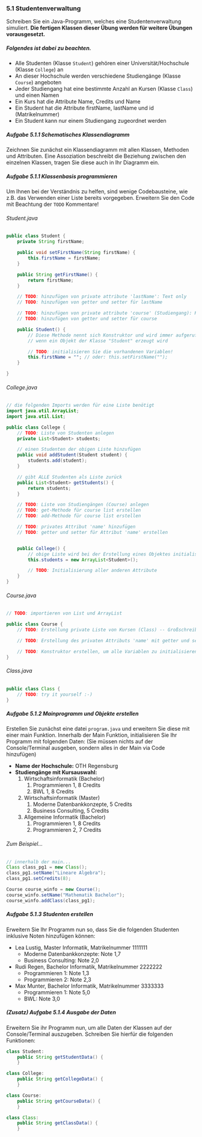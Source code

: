 ### 5.1 Studentenverwaltung ###
Schreiben Sie ein Java-Programm, welches eine Studentenverwaltung simuliert. **Die fertigen Klassen dieser Übung werden für weitere Übungen vorausgesetzt.**

##### Folgendes ist dabei zu beachten. #####

* Alle Studenten (Klasse `Student`) gehören einer Universität/Hochschule (Klasse `College`) an
* An dieser Hochschule werden verschiedene Studiengänge (Klasse `Course`) angeboten
* Jeder Studiengang hat eine bestimmte Anzahl an Kursen (Klasse `Class`) und einen Namen
* Ein Kurs hat die Attribute Name, Credits und Name
* Ein Student hat die Attribute firstName, lastName und id (Matrikelnummer)
* Ein Student kann nur einem Studiengang zugeordnet werden

##### Aufgabe 5.1.1 Schematisches Klassendiagramm #####

Zeichnen Sie zunächst ein Klassendiagramm mit allen Klassen, Methoden und Attributen. Eine Assoziation beschreibt die Beziehung zwischen den einzelnen Klassen, tragen Sie diese auch in Ihr Diagramm ein.

##### Aufgabe 5.1.1 Klassenbasis programmieren #####

Um Ihnen bei der Verständnis zu helfen, sind wenige Codebausteine, wie z.B. das Verwenden einer Liste bereits vorgegeben. Erweitern Sie den Code mit Beachtung der `TODO` Kommentare!

###### Student.java ######

``` java
public class Student {
    private String firstName;

    public void setFirstName(String firstName) {
        this.firstName = firstName;
    }

    public String getFirstName() {
        return firstName;
    }

    // TODO: hinzufügen von private attribute 'lastName': Text only
    // TODO: hinzufügen von getter und setter für lastName

    // TODO: hinzufügen von private attribute 'course' (Studiengang): Klasse Course
    // TODO: hinzufügen von getter und setter für course

    public Student() {
        // Diese Methode nennt sich Konstruktor und wird immer aufgerufen,
        // wenn ein Objekt der Klasse "Student" erzeugt wird

        // TODO: initialisieren Sie die vorhandenen Variablen!
        this.firstName = ""; // oder: this.setFirstName("");
    }

}
```

###### College.java ######
``` java
// die folgenden Imports werden für eine Liste benötigt
import java.util.ArrayList;
import java.util.List;

public class College {
    // TODO: Liste von Studenten anlegen
    private List<Student> students;

    // einen Studenten der obigen Liste hinzufügen
    public void addStudent(Student student) {
        students.add(student);
    }

    // gibt ALLE Studenten als Liste zurück
    public List<Student> getStudents() {
        return students;
    }

    // TODO: Liste von Studiengängen (Course) anlegen
    // TODO: get-Methode für course list erstellen
    // TODO: add-Methode für course list erstellen

    // TODO: privates Attribut 'name' hinzufügen
    // TODO: getter und setter für Attribut 'name' erstellen


    public College() {
        // obige Liste wird bei der Erstellung eines Objektes initialisiert
        this.students = new ArrayList<Student>();

        // TODO: Initialisierung aller anderen Attribute
    }
}
```

###### Course.java ######
``` java
// TODO: importieren von List und ArrayList

public class Course {
    // TODO: Erstellung private Liste von Kursen (Class) -- Großschreibung beachten

    // TODO: Erstellung des privaten Attributs 'name' mit getter und setter

    // TODO: Konstruktor erstellen, um alle Variablen zu initialisieren
}
```

###### Class.java ######
``` java
public class Class {
    // TODO: try it yourself :-)
}
```

##### Aufgabe 5.1.2 Mainprogramm und Objekte erstellen #####

Erstellen Sie zunächst eine datei `program.java` und erweitern Sie diese mit einer main Funktion. Innerhalb der Main Funktion, initialisieren Sie Ihr Programm mit folgenden Daten: (Sie müssen nichts auf der Console/Terminal ausgeben, sondern alles in der Main via Code hinzufügen)

* **Name der Hochschule:** OTH Regensburg
* **Studiengänge mit Kursauswahl:**
    1. Wirtschaftsinformatik (Bachelor)
        1. Programmieren 1, 8 Credits
        3. BWL 1, 8 Credits
    2. Wirtschaftsinformatik (Master)
        1. Moderne Datenbankkonzepte, 5 Credits
        2. Business Consulting, 5 Credits
    3. Allgemeine Informatik (Bachelor)
        1. Programmieren 1, 8 Credits
        2. Programmieren 2, 7 Credits

###### Zum Beispiel... ######
``` java
// innerhalb der main...
Class class_pg1 = new Class();
class_pg1.setName("Lineare Algebra");
class_pg1.setCredits(8);

Course course_winfo = new Course();
course_winfo.setName("Mathematik Bachelor");
course_winfo.addClass(class_pg1);
```

##### Aufgabe 5.1.3 Studenten erstellen #####
Erweitern Sie Ihr Programm nun so, dass Sie die folgenden Studenten inklusive Noten hinzufügen können:

* Lea Lustig, Master Informatik, Matrikelnummer 1111111
    * Moderne Datenbankkonzepte: Note 1,7
    * Business Consulting: Note 2,0
* Rudi Regen, Bachelor Informatik, Matrikelnummer 2222222
    * Programmieren 1: Note 1,3
    * Programmieren 2: Note 2,3
* Max Munter, Bachelor Informatik, Matrikelnummer 3333333
    * Programmieren 1: Note 5,0
    * BWL: Note 3,0

##### (Zusatz) Aufgabe 5.1.4 Ausgabe der Daten #####
Erweitern Sie ihr Programm nun, um alle Daten der Klassen auf der Console/Terminal auszugeben. Schreiben Sie hierfür die folgenden Funktionen:

```java
class Student:
    public String getStudentData() {
    }

class College:
    public String getCollegeData() {
    }

class Course:
    public String getCourseData() {
    }

class Class:
    public String getClassData() {
    }
```
